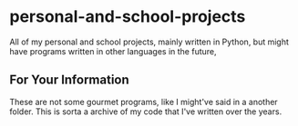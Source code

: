 # personal-and-school-projects
All of my personal and school projects, mainly written in Python, but might have programs written in other languages in the future,

## For Your Information
These are not some gourmet programs, like I might've said in a another folder. This is sorta a archive of my code that I've written over the years.
